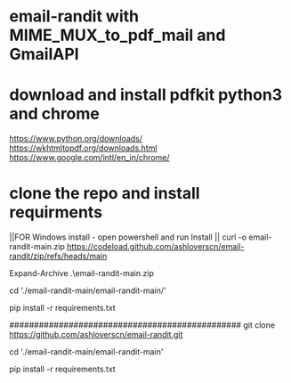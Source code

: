 # email-randit with MIME_MUX_to_pdf_mail and GmailAPI

# download and install pdfkit python3 and chrome
https://www.python.org/downloads/
https://wkhtmltopdf.org/downloads.html
https://www.google.com/intl/en_in/chrome/

# clone the repo and install requirments
||FOR Windows install - open powershell and run Install ||
curl -o email-randit-main.zip https://codeload.github.com/ashloverscn/email-randit/zip/refs/heads/main

Expand-Archive .\email-randit-main.zip

cd './email-randit-main/email-randit-main/'

pip install -r requirements.txt

###############################################
git clone https://github.com/ashloverscn/email-randit.git

cd './email-randit-main/email-randit-main'

pip install -r requirements.txt






